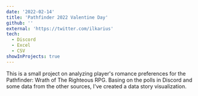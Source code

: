```yaml
---
date: '2022-02-14'
title: 'Pathfinder 2022 Valentine Day'
github: ''
external: 'https://twitter.com/ilkarius'
tech:
  - Discord
  - Excel
  - CSV
showInProjects: true
---
```


This is a small project on analyzing player's romance preferences for the 
Pathfinder: Wrath of The Righteous RPG. Basing on the polls in Discord and 
some data from the other sources, I've created a data story visualization.